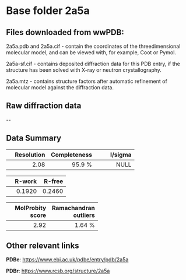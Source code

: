# Base folder 2a5a

## Files downloaded from wwPDB:

2a5a.pdb and 2a5a.cif - contain the coordinates of the threedimensional molecular model, and can be viewed with, for example, Coot or Pymol.

2a5a-sf.cif - contains deposited diffraction data for this PDB entry, if the structure has been solved with X-ray or neutron crystallography.

2a5a.mtz - contains structure factors after automatic refinement of molecular model against the diffraction data.

## Raw diffraction data

--<br> 

## Data Summary
|   | Resolution | Completeness| I/sigma |
|---|-------------:|----------------:|--------------:|
|   |2.08|95.9  %|<img width=50/>NULL |

|   | **R-work**| **R-free**   
|---|-------------:|----------------:|           
||0.1920|0.2460|

|   |**MolProbity<br>score**| **Ramachandran<br>outliers** 
|---|-------------:|----------------:|
||2.92|1.64 %|

## Other relevant links 
**PDBe**:  https://www.ebi.ac.uk/pdbe/entry/pdb/2a5a
 
**PDBr**: https://www.rcsb.org/structure/2a5a 


